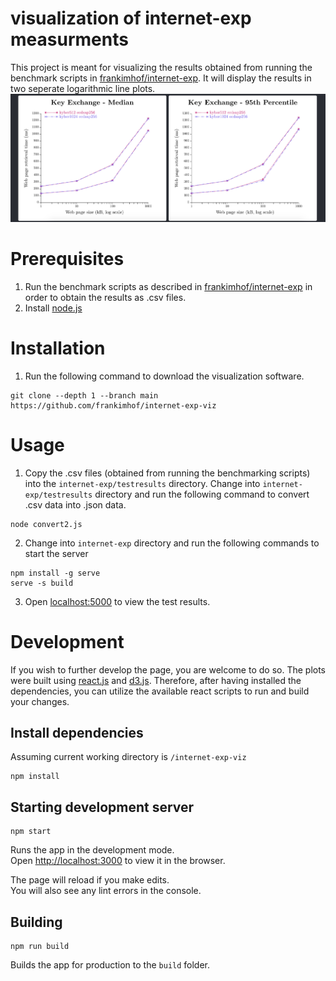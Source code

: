 # visualization of internet-exp measurments
This project is meant for visualizing the results obtained from running the benchmark scripts in [frankimhof/internet-exp](https://github.com/frankimhof/internet-exp).
It will display the results in two seperate logarithmic line plots.
![](images/screenshot1.png)

# Prerequisites
1. Run the benchmark scripts as described in [frankimhof/internet-exp](https://github.com/frankimhof/internet-exp) in order to obtain the results as .csv files.
2. Install [node.js](https://nodejs.org/en/download/)

# Installation
1. Run the following command to download the visualization software.

```
git clone --depth 1 --branch main https://github.com/frankimhof/internet-exp-viz
```

# Usage
1. Copy the .csv files (obtained from running the benchmarking scripts) into the `internet-exp/testresults` directory. Change into `internet-exp/testresults` directory and run the following command to convert .csv data into .json data.
```
node convert2.js
```
2. Change into `internet-exp` directory and run the following commands to start the server

```
npm install -g serve
serve -s build
```
3. Open [localhost:5000](http://localhost:5000) to view the test results.

# Development
If you wish to further develop the page, you are welcome to do so. The plots were built using [react.js](https://reactjs.org/) and [d3.js](https://d3js.org/). Therefore, after having installed the dependencies, you can utilize the available react scripts to run and build your changes.

## Install dependencies
Assuming current working directory is `/internet-exp-viz`

```
npm install
```

## Starting development server
```
npm start
```
Runs the app in the development mode.\
Open [http://localhost:3000](http://localhost:3000) to view it in the browser.

The page will reload if you make edits.\
You will also see any lint errors in the console.

## Building
```
npm run build
```
Builds the app for production to the `build` folder.
